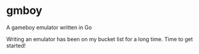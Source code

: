 # gmboy
A gameboy emulator written in Go

Writing an emulator has been on my bucket list for a long time. Time to get started!
